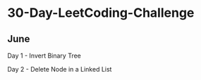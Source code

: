 # 30-Day-LeetCoding-Challenge

## June

Day 1 - Invert Binary Tree

Day 2 - Delete Node in a Linked List

